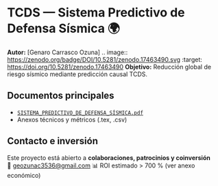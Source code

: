 # TCDS — Sistema Predictivo de Defensa Sísmica 🌍

**Autor:** [Genaro Carrasco Ozuna]
.. image:: https://zenodo.org/badge/DOI/10.5281/zenodo.17463490.svg
  :target: https://doi.org/10.5281/zenodo.17463490
**Objetivo:** Reducción global de riesgo sísmico mediante predicción causal TCDS.  

## Documentos principales
- [`SISTEMA_PREDICTIVO_DE_DEFENSA_SÍSMICA.pdf`](SISTEMA_PREDICTIVO_DE_DEFENSA_SÍSMICA.pdf)
- Anexos técnicos y métricos (.tex, .csv)

## Contacto e inversión
Este proyecto está abierto a **colaboraciones, patrocinios y coinversión**  
📩 geozunac3536@gmail.com 
📊 ROI estimado > 700 % (ver anexo económico)
